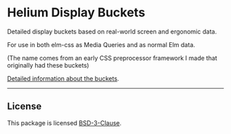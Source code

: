 # Helium Display Buckets

Detailed display buckets based on real-world screen and ergonomic data.

For use in both elm-css as Media Queries and as normal Elm data.

(The name comes from an early CSS preprocessor framework I made that originally had these buckets)

[Detailed information about the buckets](buckets.md).

----

## License

This package is licensed [BSD-3-Clause](license.md).